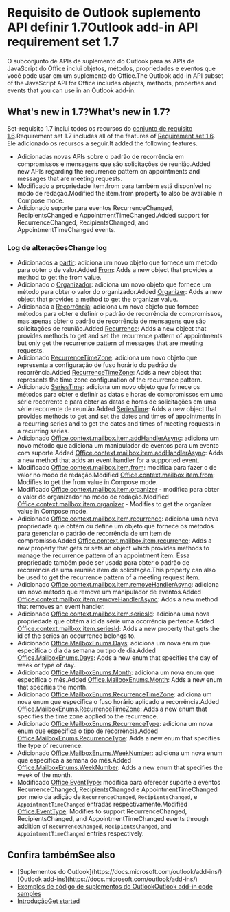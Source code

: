 # <a name="outlook-add-in-api-requirement-set-17"></a><span data-ttu-id="da344-101">Requisito de Outlook suplemento API definir 1.7</span><span class="sxs-lookup"><span data-stu-id="da344-101">Outlook add-in API requirement set 1.7</span></span>

<span data-ttu-id="da344-102">O subconjunto de APIs de suplemento do Outlook para as APIs de JavaScript do Office inclui objetos, métodos, propriedades e eventos que você pode usar em um suplemento do Office.</span><span class="sxs-lookup"><span data-stu-id="da344-102">The Outlook add-in API subset of the JavaScript API for Office includes objects, methods, properties and events that you can use in an Outlook add-in.</span></span>

## <a name="whats-new-in-17"></a><span data-ttu-id="da344-103">What's new in 1.7?</span><span class="sxs-lookup"><span data-stu-id="da344-103">What's new in 1.7?</span></span>

<span data-ttu-id="da344-104">Set-requisito 1.7 inclui todos os recursos do [conjunto de requisito 1.6](../requirement-set-1.6/outlook-requirement-set-1.6.md).</span><span class="sxs-lookup"><span data-stu-id="da344-104">Requirement set 1.7 includes all of the features of [Requirement set 1.6](../requirement-set-1.6/outlook-requirement-set-1.6.md).</span></span> <span data-ttu-id="da344-105">Ele adicionado os recursos a seguir.</span><span class="sxs-lookup"><span data-stu-id="da344-105">It added the following features.</span></span>

- <span data-ttu-id="da344-106">Adicionadas novas APIs sobre o padrão de recorrência em compromissos e mensagens que são solicitações de reunião.</span><span class="sxs-lookup"><span data-stu-id="da344-106">Added new APIs regarding the recurrence pattern on appointments and messages that are meeting requests.</span></span>
- <span data-ttu-id="da344-107">Modificado a propriedade item.from para também está disponível no modo de redação.</span><span class="sxs-lookup"><span data-stu-id="da344-107">Modified the item.from property to also be available in Compose mode.</span></span>
- <span data-ttu-id="da344-108">Adicionado suporte para eventos RecurrenceChanged, RecipientsChanged e AppointmentTimeChanged.</span><span class="sxs-lookup"><span data-stu-id="da344-108">Added support for RecurrenceChanged, RecipientsChanged, and AppointmentTimeChanged events.</span></span>

### <a name="change-log"></a><span data-ttu-id="da344-109">Log de alterações</span><span class="sxs-lookup"><span data-stu-id="da344-109">Change log</span></span>

- <span data-ttu-id="da344-110">Adicionados a [partir](/javascript/api/outlook_1_7/office.from): adiciona um novo objeto que fornece um método para obter o de valor.</span><span class="sxs-lookup"><span data-stu-id="da344-110">Added [From](/javascript/api/outlook_1_7/office.from): Adds a new object that provides a method to get the from value.</span></span>
- <span data-ttu-id="da344-111">Adicionado o [Organizador](/javascript/api/outlook_1_7/office.organizer): adiciona um novo objeto que fornece um método para obter o valor do organizador.</span><span class="sxs-lookup"><span data-stu-id="da344-111">Added [Organizer](/javascript/api/outlook_1_7/office.organizer): Adds a new object that provides a method to get the organizer value.</span></span>
- <span data-ttu-id="da344-112">Adicionada a [Recorrência](/javascript/api/outlook_1_7/office.recurrence): adiciona um novo objeto que fornece métodos para obter e definir o padrão de recorrência de compromissos, mas apenas obter o padrão de recorrência de mensagens que são solicitações de reunião.</span><span class="sxs-lookup"><span data-stu-id="da344-112">Added [Recurrence](/javascript/api/outlook_1_7/office.recurrence): Adds a new object that provides methods to get and set the recurrence pattern of appointments but only get the recurrence pattern of messages that are meeting requests.</span></span>
- <span data-ttu-id="da344-113">Adicionado [RecurrenceTimeZone](/javascript/api/outlook_1_7/office.recurrencetimezone): adiciona um novo objeto que representa a configuração de fuso horário do padrão de recorrência.</span><span class="sxs-lookup"><span data-stu-id="da344-113">Added [RecurrenceTimeZone](/javascript/api/outlook_1_7/office.recurrencetimezone): Adds a new object that represents the time zone configuration of the recurrence pattern.</span></span>
- <span data-ttu-id="da344-114">Adicionado [SeriesTime](/javascript/api/outlook_1_7/office.seriestime): adiciona um novo objeto que fornece os métodos para obter e definir as datas e horas de compromissos em uma série recorrente e para obter as datas e horas de solicitações em uma série recorrente de reunião.</span><span class="sxs-lookup"><span data-stu-id="da344-114">Added [SeriesTime](/javascript/api/outlook_1_7/office.seriestime): Adds a new object that provides methods to get and set the dates and times of appointments in a recurring series and to get the dates and times of meeting requests in a recurring series.</span></span>
- <span data-ttu-id="da344-115">Adicionado [Office.context.mailbox.item.addHandlerAsync](office.context.mailbox.item.md#addhandlerasynceventtype-handler-options-callback): adiciona um novo método que adiciona um manipulador de eventos para um evento com suporte.</span><span class="sxs-lookup"><span data-stu-id="da344-115">Added [Office.context.mailbox.item.addHandlerAsync](office.context.mailbox.item.md#addhandlerasynceventtype-handler-options-callback): Adds a new method that adds an event handler for a supported event.</span></span>
- <span data-ttu-id="da344-116">Modificado [Office.context.mailbox.item.from](office.context.mailbox.item.md#from-emailaddressdetailsjavascriptapioutlook17officeemailaddressdetailsfromjavascriptapioutlook17officefrom): modifica para fazer o de valor no modo de redação.</span><span class="sxs-lookup"><span data-stu-id="da344-116">Modified [Office.context.mailbox.item.from](office.context.mailbox.item.md#from-emailaddressdetailsjavascriptapioutlook17officeemailaddressdetailsfromjavascriptapioutlook17officefrom): Modifies to get the from value in Compose mode.</span></span>
- <span data-ttu-id="da344-117">Modificado [Office.context.mailbox.item.organizer](office.context.mailbox.item.md#organizer-emailaddressdetailsjavascriptapioutlook17officeemailaddressdetailsorganizerjavascriptapioutlook17officeorganizer) - modifica para obter o valor do organizador no modo de redação.</span><span class="sxs-lookup"><span data-stu-id="da344-117">Modified [Office.context.mailbox.item.organizer](office.context.mailbox.item.md#organizer-emailaddressdetailsjavascriptapioutlook17officeemailaddressdetailsorganizerjavascriptapioutlook17officeorganizer) - Modifies to get the organizer value in Compose mode.</span></span>
- <span data-ttu-id="da344-118">Adicionado [Office.context.mailbox.item.recurrence](office.context.mailbox.item.md#nullable-recurrence-recurrencejavascriptapioutlook17officerecurrence): adiciona uma nova propriedade que obtém ou define um objeto que fornece os métodos para gerenciar o padrão de recorrência de um item de compromisso.</span><span class="sxs-lookup"><span data-stu-id="da344-118">Added [Office.context.mailbox.item.recurrence](office.context.mailbox.item.md#nullable-recurrence-recurrencejavascriptapioutlook17officerecurrence): Adds a new property that gets or sets an object which provides methods to manage the recurrence pattern of an appointment item.</span></span> <span data-ttu-id="da344-119">Essa propriedade também pode ser usada para obter o padrão de recorrência de uma reunião item de solicitação.</span><span class="sxs-lookup"><span data-stu-id="da344-119">This property can also be used to get the recurrence pattern of a meeting request item.</span></span>
- <span data-ttu-id="da344-120">Adicionado [Office.context.mailbox.item.removeHandlerAsync](office.context.mailbox.item.md#removehandlerasynceventtype-handler-options-callback): adiciona um novo método que remove um manipulador de eventos.</span><span class="sxs-lookup"><span data-stu-id="da344-120">Added [Office.context.mailbox.item.removeHandlerAsync](office.context.mailbox.item.md#removehandlerasynceventtype-handler-options-callback): Adds a new method that removes an event handler.</span></span>
- <span data-ttu-id="da344-121">Adicionado [Office.context.mailbox.item.seriesId](office.context.mailbox.item.md#nullable-seriesid-string): adiciona uma nova propriedade que obtém a id da série uma ocorrência pertence.</span><span class="sxs-lookup"><span data-stu-id="da344-121">Added [Office.context.mailbox.item.seriesId](office.context.mailbox.item.md#nullable-seriesid-string): Adds a new property that gets the id of the series an occurrence belongs to.</span></span>
- <span data-ttu-id="da344-122">Adicionado [Office.MailboxEnums.Days](/javascript/api/outlook_1_7/office.mailboxenums.days): adiciona um nova enum que especifica o dia da semana ou tipo de dia.</span><span class="sxs-lookup"><span data-stu-id="da344-122">Added [Office.MailboxEnums.Days](/javascript/api/outlook_1_7/office.mailboxenums.days): Adds a new enum that specifies the day of week or type of day.</span></span>
- <span data-ttu-id="da344-123">Adicionado [Office.MailboxEnums.Month](/javascript/api/outlook_1_7/office.mailboxenums.month): adiciona um nova enum que especifica o mês.</span><span class="sxs-lookup"><span data-stu-id="da344-123">Added [Office.MailboxEnums.Month](/javascript/api/outlook_1_7/office.mailboxenums.month): Adds a new enum that specifies the month.</span></span>
- <span data-ttu-id="da344-124">Adicionado [Office.MailboxEnums.RecurrenceTimeZone](/javascript/api/outlook_1_7/office.mailboxenums.recurrencetimezone): adiciona um nova enum que especifica o fuso horário aplicado a recorrência.</span><span class="sxs-lookup"><span data-stu-id="da344-124">Added [Office.MailboxEnums.RecurrenceTimeZone](/javascript/api/outlook_1_7/office.mailboxenums.recurrencetimezone): Adds a new enum that specifies the time zone applied to the recurrence.</span></span>
- <span data-ttu-id="da344-125">Adicionado [Office.MailboxEnums.RecurrenceType](/javascript/api/outlook_1_7/office.mailboxenums.recurrencetype): adiciona um nova enum que especifica o tipo de recorrência.</span><span class="sxs-lookup"><span data-stu-id="da344-125">Added [Office.MailboxEnums.RecurrenceType](/javascript/api/outlook_1_7/office.mailboxenums.recurrencetype): Adds a new enum that specifies the type of recurrence.</span></span>
- <span data-ttu-id="da344-126">Adicionado [Office.MailboxEnums.WeekNumber](/javascript/api/outlook_1_7/office.mailboxenums.weeknumber): adiciona um nova enum que especifica a semana do mês.</span><span class="sxs-lookup"><span data-stu-id="da344-126">Added [Office.MailboxEnums.WeekNumber](/javascript/api/outlook_1_7/office.mailboxenums.weeknumber): Adds a new enum that specifies the week of the month.</span></span>
- <span data-ttu-id="da344-127">Modificado [Office.EventType](/javascript/api/office/office.eventtype): modifica para oferecer suporte a eventos RecurrenceChanged, RecipientsChanged e AppointmentTimeChanged por meio da adição de `RecurrenceChanged`, `RecipientsChanged`, e `AppointmentTimeChanged` entradas respectivamente.</span><span class="sxs-lookup"><span data-stu-id="da344-127">Modified [Office.EventType](/javascript/api/office/office.eventtype): Modifies to support RecurrenceChanged, RecipientsChanged, and AppointmentTimeChanged events through addition of `RecurrenceChanged`, `RecipientsChanged`, and `AppointmentTimeChanged` entries respectively.</span></span>

## <a name="see-also"></a><span data-ttu-id="da344-128">Confira também</span><span class="sxs-lookup"><span data-stu-id="da344-128">See also</span></span>

- <span data-ttu-id="da344-129">
  [Suplementos do Outlook](https://docs.microsoft.com/outlook/add-ins/)</span><span class="sxs-lookup"><span data-stu-id="da344-129">[Outlook add-ins](https://docs.microsoft.com/outlook/add-ins/)</span></span>
- [<span data-ttu-id="da344-130">Exemplos de código de suplementos do Outlook</span><span class="sxs-lookup"><span data-stu-id="da344-130">Outlook add-in code samples</span></span>](https://developer.microsoft.com/outlook/gallery/?filterBy=Outlook,Samples,Add-ins)
- [<span data-ttu-id="da344-131">Introdução</span><span class="sxs-lookup"><span data-stu-id="da344-131">Get started</span></span>](https://docs.microsoft.com/outlook/add-ins/quick-start)